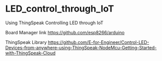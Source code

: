 # LED_control_through_IoT

Using ThingSpeak Controlling LED through IoT

Board Manager link
https://github.com/esp8266/arduino

ThingSpeak Library
https://github.com/E-for-Engineer/Control-LED-Devices-from-anywhere-using-ThingSpeak-NodeMcu-Getting-Started-with-ThingSpeak-Cloud

